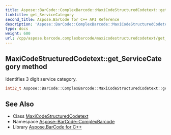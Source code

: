 ```yaml
---
title: Aspose::BarCode::ComplexBarcode::MaxiCodeStructuredCodetext::get_ServiceCategory method
linktitle: get_ServiceCategory
second_title: Aspose.BarCode for C++ API Reference
description: 'Aspose::BarCode::ComplexBarcode::MaxiCodeStructuredCodetext::get_ServiceCategory method. Identifies 3 digit service category in C++.'
type: docs
weight: 600
url: /cpp/aspose.barcode.complexbarcode/maxicodestructuredcodetext/get_servicecategory/
---
```

## MaxiCodeStructuredCodetext::get_ServiceCategory method


Identifies 3 digit service category.

```cpp
int32_t Aspose::BarCode::ComplexBarcode::MaxiCodeStructuredCodetext::get_ServiceCategory()
```

## See Also

* Class [MaxiCodeStructuredCodetext](../)
* Namespace [Aspose::BarCode::ComplexBarcode](../../)
* Library [Aspose.BarCode for C++](../../../)
